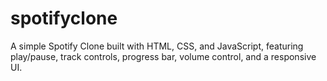 # spotifyclone
A simple Spotify Clone built with HTML, CSS, and JavaScript, featuring play/pause, track controls, progress bar, volume control, and a responsive UI.
